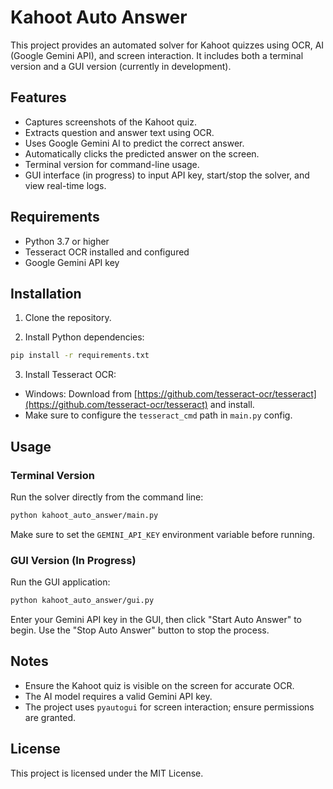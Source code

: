 # Kahoot Auto Answer

This project provides an automated solver for Kahoot quizzes using OCR, AI (Google Gemini API), and screen interaction. It includes both a terminal version and a GUI version (currently in development).

## Features

- Captures screenshots of the Kahoot quiz.
- Extracts question and answer text using OCR.
- Uses Google Gemini AI to predict the correct answer.
- Automatically clicks the predicted answer on the screen.
- Terminal version for command-line usage.
- GUI interface (in progress) to input API key, start/stop the solver, and view real-time logs.

## Requirements

- Python 3.7 or higher
- Tesseract OCR installed and configured
- Google Gemini API key

## Installation

1. Clone the repository.

2. Install Python dependencies:

```bash
pip install -r requirements.txt
```

3. Install Tesseract OCR:

- Windows: Download from [https://github.com/tesseract-ocr/tesseract](https://github.com/tesseract-ocr/tesseract) and install.
- Make sure to configure the `tesseract_cmd` path in `main.py` config.

## Usage

### Terminal Version

Run the solver directly from the command line:

```bash
python kahoot_auto_answer/main.py
```

Make sure to set the `GEMINI_API_KEY` environment variable before running.

### GUI Version (In Progress)

Run the GUI application:

```bash
python kahoot_auto_answer/gui.py
```

Enter your Gemini API key in the GUI, then click "Start Auto Answer" to begin. Use the "Stop Auto Answer" button to stop the process.

## Notes

- Ensure the Kahoot quiz is visible on the screen for accurate OCR.
- The AI model requires a valid Gemini API key.
- The project uses `pyautogui` for screen interaction; ensure permissions are granted.

## License

This project is licensed under the MIT License.
